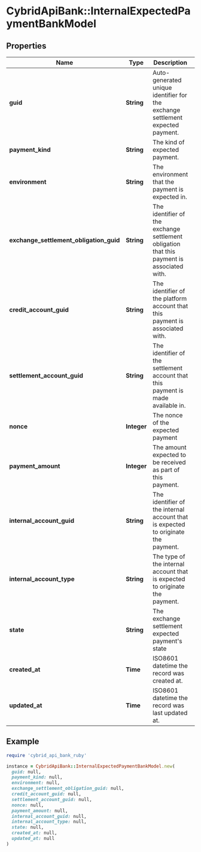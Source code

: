 # CybridApiBank::InternalExpectedPaymentBankModel

## Properties

| Name | Type | Description | Notes |
| ---- | ---- | ----------- | ----- |
| **guid** | **String** | Auto-generated unique identifier for the exchange settlement expected payment. | [optional] |
| **payment_kind** | **String** | The kind of expected payment. | [optional] |
| **environment** | **String** | The environment that the payment is expected in. | [optional] |
| **exchange_settlement_obligation_guid** | **String** | The identifier of the exchange settlement obligation that this payment is associated with. | [optional] |
| **credit_account_guid** | **String** | The identifier of the platform account that this payment is associated with. | [optional] |
| **settlement_account_guid** | **String** | The identifier of the settlement account that this payment is made available in. | [optional] |
| **nonce** | **Integer** | The nonce of the expected payment | [optional] |
| **payment_amount** | **Integer** | The amount expected to be received as part of this payment. | [optional] |
| **internal_account_guid** | **String** | The identifier of the internal account that is expected to originate the payment. | [optional] |
| **internal_account_type** | **String** | The type of the internal account that is expected to originate the payment. | [optional] |
| **state** | **String** | The exchange settlement expected payment&#39;s state | [optional] |
| **created_at** | **Time** | ISO8601 datetime the record was created at. | [optional] |
| **updated_at** | **Time** | ISO8601 datetime the record was last updated at. | [optional] |

## Example

```ruby
require 'cybrid_api_bank_ruby'

instance = CybridApiBank::InternalExpectedPaymentBankModel.new(
  guid: null,
  payment_kind: null,
  environment: null,
  exchange_settlement_obligation_guid: null,
  credit_account_guid: null,
  settlement_account_guid: null,
  nonce: null,
  payment_amount: null,
  internal_account_guid: null,
  internal_account_type: null,
  state: null,
  created_at: null,
  updated_at: null
)
```

